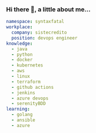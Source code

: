 ### Hi there 👋, a little about me...

```yaml
namespace: syntaxfatal
workplace:
  company: sistecredito
  position: devops engineer
knowledge:
  - java
  - python
  - docker
  - kubernetes
  - aws
  - linux
  - terraform
  - github actions
  - jenkins
  - azure devops
  - serenityBDD
learning:
  - golang
  - ansible
  - azure
```

